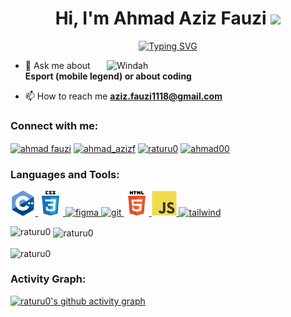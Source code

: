 <h1 align="center">Hi, I'm Ahmad Aziz Fauzi <img src="https://media.giphy.com/media/hvRJCLFzcasrR4ia7z/giphy.gif" width="28"></h1>
<p align="center">
<a href="https://git.io/typing-svg"><img src="https://readme-typing-svg.demolab.com?font=Fira+Code&duration=2500&pause=1000&background=6DFF2B00&center=true&vCenter=true&width=435&lines=Assalamua'alaikum;Welcome+to+my+github;Excited+to+learn+about+coding+;and+don't+forget+mabar" alt="Typing SVG" /></a>
</p>

<img align="right" alt="Windah" width="350" src="https://media.giphy.com/media/YrA5KuBKGKavuf5r34/giphy.gif">




- 💬 Ask me about **Esport (mobile legend) or about coding**

- 📫 How to reach me **aziz.fauzi1118@gmail.com**

<h3 align="left">Connect with me:</h3>
<p align="left">
<a href="http://www.linkedin.com/in/ahmad-fauzi-4a1207268" target="blank"><img align="center" src="https://raw.githubusercontent.com/rahuldkjain/github-profile-readme-generator/master/src/images/icons/Social/linked-in-alt.svg" alt="ahmad fauzi" height="30" width="40" /></a>
<a href="https://instagram.com/ahmad_azizf" target="blank"><img align="center" src="https://raw.githubusercontent.com/rahuldkjain/github-profile-readme-generator/master/src/images/icons/Social/instagram.svg" alt="ahmad_azizf" height="30" width="40" /></a>
<a href="https://www.youtube.com/c/raturu0" target="blank"><img align="center" src="https://raw.githubusercontent.com/rahuldkjain/github-profile-readme-generator/master/src/images/icons/Social/youtube.svg" alt="raturu0" height="30" width="40" /></a>
<a href="https://www.codechef.com/users/ahmad00" target="blank"><img align="center" src="https://cdn.jsdelivr.net/npm/simple-icons@3.1.0/icons/codechef.svg" alt="ahmad00" height="30" width="40" /></a>
</p>

<h3 align="left">Languages and Tools:</h3>
<p align="left"> <a href="https://www.w3schools.com/cpp/" target="_blank" rel="noreferrer"> <img src="https://raw.githubusercontent.com/devicons/devicon/master/icons/cplusplus/cplusplus-original.svg" alt="cplusplus" width="40" height="40"/> </a> 
<a href="https://www.w3schools.com/css/" target="_blank" rel="noreferrer"> <img src="https://raw.githubusercontent.com/devicons/devicon/master/icons/css3/css3-original-wordmark.svg" alt="css3" width="40" height="40"/> </a> 
<a href="https://www.figma.com/" target="_blank" rel="noreferrer"> <img src="https://www.vectorlogo.zone/logos/figma/figma-icon.svg" alt="figma" width="40" height="40"/> </a> <a href="https://git-scm.com/" target="_blank" rel="noreferrer"> <img src="https://www.vectorlogo.zone/logos/git-scm/git-scm-icon.svg" alt="git" width="40" height="40"/> </a> 
<a href="https://www.w3.org/html/" target="_blank" rel="noreferrer"> <img src="https://raw.githubusercontent.com/devicons/devicon/master/icons/html5/html5-original-wordmark.svg" alt="html5" width="40" height="40"/> </a> 
<a href="https://developer.mozilla.org/en-US/docs/Web/JavaScript" target="_blank" rel="noreferrer"> <img src="https://raw.githubusercontent.com/devicons/devicon/master/icons/javascript/javascript-original.svg" alt="javascript" width="40" height="40"/> </a> 
<a href="https://tailwindcss.com/" target="_blank" rel="noreferrer"> <img src="https://www.vectorlogo.zone/logos/tailwindcss/tailwindcss-icon.svg" alt="tailwind" width="40" height="40"/> </a>
</p>

<p><img align="left" src="https://github-readme-stats.vercel.app/api/top-langs?username=raturu0&show_icons=true&locale=en&theme=tokyonight" alt="raturu0" /></p>

<p>&nbsp;<img align="center" src="https://github-readme-stats.vercel.app/api?username=raturu0&show_icons=true&locale=en&theme=tokyonight" alt="raturu0" /></p>

<p><img align="center" src="https://github-readme-streak-stats.herokuapp.com/?user=raturu0&theme=tokyonight" alt="raturu0" /></p>

<h3 align="left">Activity Graph:</h3>

[![raturu0's github activity graph](https://github-readme-activity-graph.vercel.app/graph?username=raturu0&theme=tokyo-night)](https://github.com/raturu0/github-readme-activity-graph)
